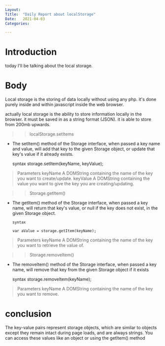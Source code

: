 ```yaml
---
Layout:
Title:	"Daily Report about localStorage"
Date:	2021-04-03
Categories:

---
```


# Introduction

today I'll be talking about the local storage.

# Body

Local storage is the storing of data locally without using any php.
it's done purely inside and within javascript inside the web browser.

actually local storage is the ability to store information locally in the browser.
it must be saved in as a string format (JSON).
it is able to store from 200mb upwards.

>> localStorage.setItems
 * The setItem() method of the Storage interface, when passed a key name and value, will add that key to the given Storage object, or update that key's value if it already exists.

     syntax
    storage.setItem(keyName, keyValue);

> Parameters
keyName
A DOMString containing the name of the key you want to create/update.
keyValue
A DOMString containing the value you want to give the key you are creating/updating.

>> Storage.getItem()
* The getItem() method of the Storage interface, when passed a key name, will return that key's value, or null if the key does not exist, in the given Storage object.

      syntax

      var aValue = storage.getItem(keyName);

> Parameters
keyName
A DOMString containing the name of the key you want to retrieve the value of.

>> Storage.removeItem()
* The removeItem() method of the Storage interface, when passed a key name, will remove that key from the given Storage object if it exists

  syntax
storage.removeItem(keyName);

> Parameters
keyName
A DOMString containing the name of the key you want to remove.

# conclusion

The key-value pairs represent storage objects, which are similar to objects except they remain intact during page loads, and are always strings. You can access these values like an object or using the getItem() method